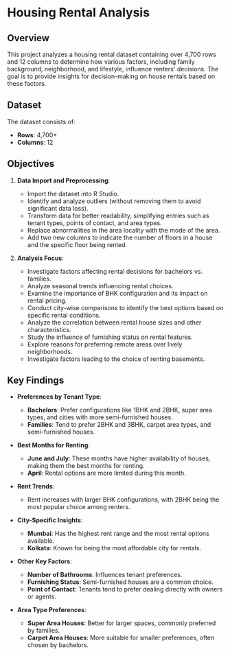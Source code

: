 # Housing Rental Analysis

## Overview

This project analyzes a housing rental dataset containing over 4,700 rows and 12 columns to determine how various factors, including family background, neighborhood, and lifestyle, influence renters' decisions. The goal is to provide insights for decision-making on house rentals based on these factors.

## Dataset

The dataset consists of:

- **Rows**: 4,700+
- **Columns**: 12

## Objectives

1. **Data Import and Preprocessing**:
   - Import the dataset into R Studio.
   - Identify and analyze outliers (without removing them to avoid significant data loss).
   - Transform data for better readability, simplifying entries such as tenant types, points of contact, and area types.
   - Replace abnormalities in the area locality with the mode of the area.
   - Add two new columns to indicate the number of floors in a house and the specific floor being rented.

2. **Analysis Focus**:
   - Investigate factors affecting rental decisions for bachelors vs. families.
   - Analyze seasonal trends influencing rental choices.
   - Examine the importance of BHK configuration and its impact on rental pricing.
   - Conduct city-wise comparisons to identify the best options based on specific rental conditions.
   - Analyze the correlation between rental house sizes and other characteristics.
   - Study the influence of furnishing status on rental features.
   - Explore reasons for preferring remote areas over lively neighborhoods.
   - Investigate factors leading to the choice of renting basements.
  
## Key Findings

- **Preferences by Tenant Type**:
  - **Bachelors**: Prefer configurations like 1BHK and 2BHK, super area types, and cities with more semi-furnished houses.
  - **Families**: Tend to prefer 2BHK and 3BHK, carpet area types, and semi-furnished houses.

- **Best Months for Renting**:
  - **June and July**: These months have higher availability of houses, making them the best months for renting.
  - **April**: Rental options are more limited during this month.

- **Rent Trends**:
  - Rent increases with larger BHK configurations, with 2BHK being the most popular choice among renters.

- **City-Specific Insights**:
  - **Mumbai**: Has the highest rent range and the most rental options available.
  - **Kolkata**: Known for being the most affordable city for rentals.

- **Other Key Factors**:
  - **Number of Bathrooms**: Influences tenant preferences.
  - **Furnishing Status**: Semi-furnished houses are a common choice.
  - **Point of Contact**: Tenants tend to prefer dealing directly with owners or agents.

- **Area Type Preferences**:
  - **Super Area Houses**: Better for larger spaces, commonly preferred by families.
  - **Carpet Area Houses**: More suitable for smaller preferences, often chosen by bachelors.
